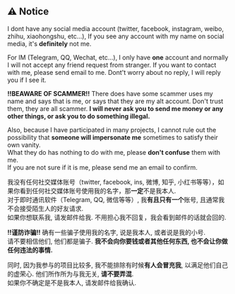 ## ⚠️ Notice
I dont have any social media account (twitter, facebook, instagram, weibo, zhihu, xiaohongshu, etc...), 
If you see any account with my name on social media, it's **definitely** not me. 
 
For IM (Telegram, QQ, Wechat, etc...), I only have **one** account and normally I will not accept any friend request from stranger. 
If you want to contact with me, please send email to me. Dont't worry about no reply, I will reply you if I see it. 

**!!BEAWARE OF SCAMMER!!** There does have some scammer uses my name and says that is me, or says that they are my alt account.
Don't trust them, they are all scammer. **I will never ask you to send me money or any other things, or ask you to do something illegal.** 

Also, because I have participated in many projects, I cannot rule out the possibility that **someone will impersonate me** sometimes to satisfy their own vanity.  
What they do has nothing to do with me, please **don't confuse** them with me.  
If you are not sure if it is me, please send me an email to confirm.  

我没有任何社交媒体账号（twitter, facebook, ins, 微博, 知乎, 小红书等等），如果你看到任何社交媒体账号使用我的名字，那**一定**不是我本人.  
对于即时通讯软件（Telegram, QQ, 微信等等）, 我**有且只有一个**账号, 且通常我不会接受陌生人的好友请求.  
如果你想联系我, 请发邮件给我. 不用担心我不回复，我会看到邮件的话就会回的.  

**!!谨防诈骗!!** 确有一些骗子使用我的名字, 说是我本人, 或者说是我的小号.  
请不要相信他们, 他们都是骗子. **我不会向你要钱或者其他任何东西, 也不会让你做任何违法的事情.**  

同时, 因为我参与的项目比较多, 我不能排除有时候**有人会冒充我**, 以满足他们自己的虚荣心. 他们所作所为与我无关, **请不要弄混**.  
如果你不确定是不是我本人, 请发邮件给我确认.  

